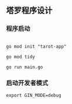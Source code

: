 ## 塔罗程序设计


### 程序启动
```shell

go mod init "tarot-app"

go mod tidy

go run main.go
```

### 启动开发者模式
```shell
export GIN_MODE=debug
```
